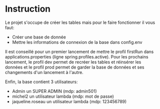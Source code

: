 # Instruction

Le projet s'occupe de créer les tables mais pour le faire fonctionner il vous faut:
- Créer une base de donnée
- Mettre les informations de connexion de la base dans config.env

Il est conseillé pour un premier lancement de mettre le profil firstRun dans applications.properties (ligne spring.profiles.active).
Pour les prochains lancement, le profil dev permet de recréer les tables et réinsérer les données et le profil prod permet de garder la base de données et ses changements d'un lancement à l'autre.

Enfin, la base contient 3 utilisateurs:
- Admin un SUPER ADMIN (mdp: admin501)
- michel2 un utilisateur lambda (mdp: mot de passe)
- jaqueline.roseau un utilisateur lambda (mdp: 123456789)